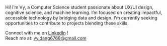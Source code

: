 Hi! I’m Vy, a Computer Science student passionate about UX/UI design, cognitive science, and machine learning. I’m focused on creating impactful, accessible technology by bridging data and design. I'm currently seeking opportunities to contribute to projects blending these skills.

Connect with me on [LinkedIn](https://www.linkedin.com/in/yourprofile) !  
Reach me at: vy.dang6768@gmail.com
